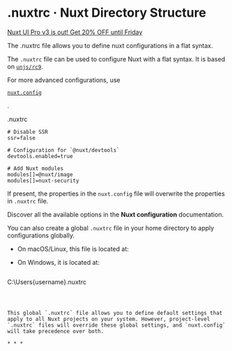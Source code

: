 # .nuxtrc · Nuxt Directory Structure
[Nuxt UI Pro v3 is out! Get 20% OFF until Friday](https://ui.nuxt.com/pro/pricing)

The .nuxtrc file allows you to define nuxt configurations in a flat syntax.

The `.nuxtrc` file can be used to configure Nuxt with a flat syntax. It is based on [`unjs/rc9`](https://github.com/unjs/rc9).

For more advanced configurations, use

[`nuxt.config`](https://nuxt.com/docs/guide/directory-structure/nuxt-config)

.

.nuxtrc

```
# Disable SSR
ssr=false

# Configuration for `@nuxt/devtools`
devtools.enabled=true

# Add Nuxt modules
modules[]=@nuxt/image
modules[]=nuxt-security

```


If present, the properties in the `nuxt.config` file will overwrite the properties in `.nuxtrc` file.

Discover all the available options in the **Nuxt configuration** documentation.

You can also create a global `.nuxtrc` file in your home directory to apply configurations globally.

*   On macOS/Linux, this file is located at:
*   On Windows, it is located at:
    
    ```
C:\Users\{username}\.nuxtrc

```

    

This global `.nuxtrc` file allows you to define default settings that apply to all Nuxt projects on your system. However, project-level `.nuxtrc` files will override these global settings, and `nuxt.config` will take precedence over both.

* * *